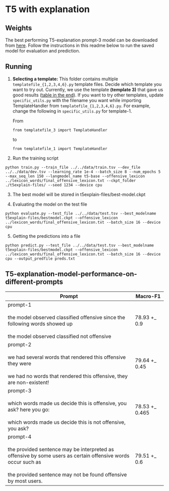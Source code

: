 # T5 with explanation

## Weights

The best performing T5-explanation prompt-3 model can be downloaded from [here](https://drive.google.com/drive/folders/1_IIQ-ajl3qSnO1waigB3hqs7xpicVXPu?usp=sharing). Follow the instructions in this readme below to run the saved model for evaluation and prediction.

## Running 

1. __Selecting a template:__ This folder contains multiple `templatefile_{1,2,3,4,6}.py` template files. Decide which template you want to try out. Currently, we use the template __(template 3)__ that gave us good results ([table in the end](#T5-explanation-model-performance-on-different-prompts)). If you want to try other templates, update `specific_utils.py` with the filename you want while importing TemplateHandler from `templatefile_{1,2,3,4,6}.py`. For example, change the following in `specific_utils.py` for template-1.

    From 

    `from templatefile_3 import TemplateHandler`

    to

    `from templatefile_1 import TemplateHandler`


2. Run the training script

```
python train.py --train_file ../../data/train.tsv --dev_file ../../data/dev.tsv --learning_rate 1e-4 --batch_size 8 --num_epochs 5 --max_seq_len 150 --langmodel_name t5-base --offensive_lexicon ../lexicon_words/final_offensive_lexicon.txt --ckpt_folder ./t5explain-files/ --seed 1234 --device cpu
```

3. The best model will be stored in t5explain-files/best-model.ckpt

4. Evaluating the model on the test file

```
python evaluate.py --test_file ../../data/test.tsv --best_modelname t5explain-files/bestmodel.ckpt --offensive_lexicon ../lexicon_words/final_offensive_lexicon.txt --batch_size 16 --device cpu
```

5. Getting the predictions into a file

```
python predict.py --test_file ../../data/test.tsv --best_modelname t5explain-files/bestmodel.ckpt --offensive_lexicon ../lexicon_words/final_offensive_lexicon.txt --batch_size 16 --device cpu --output_predfile preds.txt
```

## T5-explanation-model-performance-on-different-prompts

| Prompt                                                                                                                                                                                | Macro-F1       |
|---------------------------------------------------------------------------------------------------------------------------------------------------------------------------------------|----------------|
| prompt-1 <br /><br />the model observed classified offensive since the following words showed up<br /><br /> the model observed classified not offensive                                                      | 78.93 +_ 0.9   |
| prompt-2 <br /><br />we had several words that rendered this offensive they were <br /><br />we had no words that rendered this offensive, they are non-existent!                                             | 79.64 +_ 0.45  |
| prompt-3 <br /><br /> which words made us decide this is offensive, you ask? here you go: <br /><br />which words made us decide this is not offensive, you ask?                                               | 78.53 +_ 0.465 |
| prompt-4 <br /><br />the provided sentence may be interpreted as offensive by some users as certain offensive words occur such as<br /><br /> the provided sentence may not be found offensive by most users. | 79.51 +_ 0.6   |